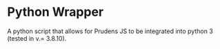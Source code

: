 # Python Wrapper
A python script that allows for Prudens JS to be integrated into python 3 (tested in v.= 3.8.10).
